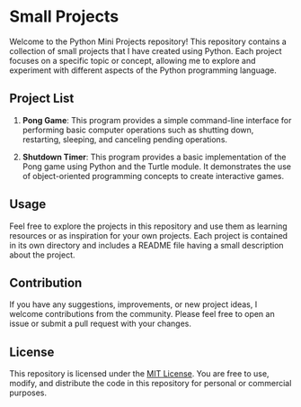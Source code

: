 # Small Projects

Welcome to the Python Mini Projects repository! This repository contains a collection of small projects that I have created using Python. Each project focuses on a specific topic or concept, allowing me to explore and experiment with different aspects of the Python programming language.

## Project List

1. **Pong Game**: 
This program provides a simple command-line interface for performing basic computer operations such as shutting down, restarting, sleeping, and canceling pending operations.

2. **Shutdown Timer**:
This program provides a basic implementation of the Pong game using Python and the Turtle module. It demonstrates the use of object-oriented programming concepts to create interactive games.

## Usage

Feel free to explore the projects in this repository and use them as learning resources or as inspiration for your own projects. Each project is contained in its own directory and includes a README file having a small description about the project.

## Contribution

If you have any suggestions, improvements, or new project ideas, I welcome contributions from the community. Please feel free to open an issue or submit a pull request with your changes.

## License

This repository is licensed under the [MIT License](LICENSE). You are free to use, modify, and distribute the code in this repository for personal or commercial purposes.
